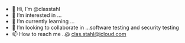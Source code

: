 - 👋 Hi, I’m @classtahl
- 👀 I’m interested in ...
- 🌱 I’m currently learning ...
- 💞️ I’m looking to collaborate in ...software testing and security testing 
- 📫 How to reach me ..@ clas.stahl@icloud.com

<!---
classtahl/classtahl is a ✨ special ✨ repository because its `README.md` (this file) appears on your GitHub profile.
You can click the Preview link to take a look at your changes.
--->
